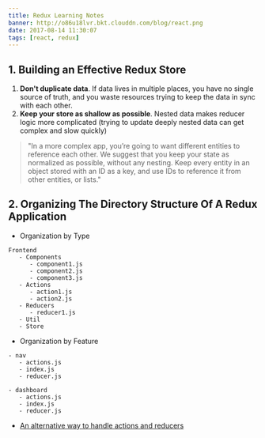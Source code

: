 ```yaml
---
title: Redux Learning Notes
banner: http://o86u18lvr.bkt.clouddn.com/blog/react.png
date: 2017-08-14 11:30:07
tags: [react, redux]
---
```


## 1. Building an Effective Redux Store

1. **Don't duplicate data**. If data lives in multiple places, you have no single source of truth, and you waste resources trying to keep the data in sync with each other.
2. **Keep your store as shallow as possible**. Nested data makes reducer logic more complicated (trying to update deeply nested data can get complex and slow quickly)

<!-- more -->

> "In a more complex app, you’re going to want different entities to reference each other. We suggest that you keep your state as normalized as possible, without any nesting. Keep every entity in an object stored with an ID as a key, and use IDs to reference it from other entities, or lists."

## 2. Organizing The Directory Structure Of A Redux Application

- Organization by Type

```
Frontend
   - Components
      - component1.js
      - component2.js
      - component3.js
   - Actions
      - action1.js
      - action2.js
   - Reducers
      - reducer1.js
   - Util
   - Store
```

- Organization by Feature

```
- nav
   - actions.js
   - index.js
   - reducer.js

- dashboard
   - actions.js
   - index.js
   - reducer.js
```

- [An alternative way to handle actions and reducers](https://github.com/reactjs/redux/issues/2378)